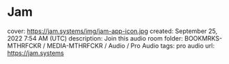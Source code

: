 # Jam

cover: https://jam.systems/img/jam-app-icon.jpg
created: September 25, 2022 7:54 AM (UTC)
description: Join this audio room
folder: BOOKMRKS-MTHRFCKR / MEDIA-MTHRFCKR / Audio / Pro Audio
tags: pro audio
url: https://jam.systems